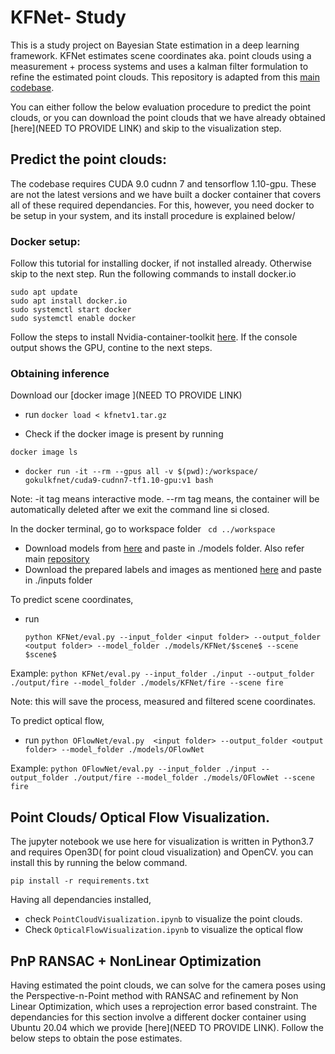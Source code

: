 # KFNet- Study
This is a study project on Bayesian State estimation in a deep learning framework. KFNet estimates scene coordinates aka. point clouds using a measurement + process systems and  uses a kalman filter formulation to refine the estimated point clouds. This repository is adapted from this [main codebase](https://github.com/zlthinker/KFNet).

You can either follow the below evaluation procedure to predict the point clouds, or you can download the point clouds that we have already obtained [here](NEED TO PROVIDE LINK)  and skip to the visualization step.

## Predict the point clouds:
  The codebase requires CUDA 9.0 cudnn 7 and tensorflow 1.10-gpu. These are not the latest versions and we have built a docker container that covers all of these required dependancies. For this, however, you need docker to be setup in your system, and its install procedure is explained below/ 
  ### Docker setup:
  
  Follow this tutorial for installing docker, if not installed already. Otherwise skip to the next step.
  Run the following commands to install docker.io
  ```
  sudo apt update
  sudo apt install docker.io
  sudo systemctl start docker
  sudo systemctl enable docker
  ```
  Follow the steps to install Nvidia-container-toolkit [here](https://docs.nvidia.com/datacenter/cloud-native/container-toolkit/install-guide.html#docker). If the console output shows the GPU, contine to the next steps.

  ### Obtaining inference

  Download our [docker image ](NEED TO PROVIDE LINK) 

  - run ``` docker load < kfnetv1.tar.gz ```

  - Check if the docker image is present by running 

  ``` docker image ls ```

  - ```docker run -it --rm --gpus all -v $(pwd):/workspace/ gokulkfnet/cuda9-cudnn7-tf1.10-gpu:v1 bash```

  Note: -it tag means interactive mode. --rm tag means, the container will be automatically deleted after we exit the command line si closed.

  In the docker terminal, go to workspace folder ``` cd ../workspace```

  - Download models from [here](https://drive.google.com/file/d/13KZGz_akJw8iTQW90pgbuw2JAQzV7cG8/view) and paste in ./models folder. Also refer main [repository](https://github.com/zlthinker/KFNet#testing)
  - Download the prepared labels and images as mentioned [here](https://github.com/zlthinker/KFNet#usage) and paste in ./inputs folder

  To predict scene coordinates, 
  - run 
  
    `python KFNet/eval.py --input_folder <input folder> --output_folder <output folder> --model_folder ./models/KFNet/$scene$ --scene $scene$`
  
  Example:
    `python KFNet/eval.py --input_folder ./input --output_folder ./output/fire --model_folder ./models/KFNet/fire --scene fire`
  
  
  Note: this will save the process, measured and filtered scene coordinates.

  To predict optical flow, 
  
  - run 
     `python OFlowNet/eval.py  <input folder> --output_folder <output folder> --model_folder ./models/OFlowNet`
  
  Example:
    `python OFlowNet/eval.py --input_folder ./input --output_folder ./output/fire --model_folder ./models/OFlowNet --scene fire`


## Point Clouds/ Optical Flow Visualization. 

  The jupyter notebook we use here for visualization is written in Python3.7 and requires Open3D( for point cloud visualization) and OpenCV. you can install this by running the below command. 
  
  `pip install -r requirements.txt`
  
  Having all dependancies installed, 
  - check `PointCloudVisualization.ipynb` to visualize the point clouds.
  - Check `OpticalFlowVisualization.ipynb` to visualize the optical flow

## PnP RANSAC + NonLinear Optimization
  Having estimated the point clouds, we can solve for the camera poses using the Perspective-n-Point method with RANSAC and refinement by Non Linear Optimization, which uses a reprojection error based constraint. The dependancies for this section involve a different docker container using Ubuntu 20.04 which we provide [here](NEED TO PROVIDE LINK).  Follow the below steps to obtain the pose estimates.
  




